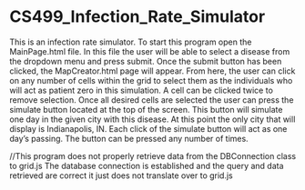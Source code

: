 # CS499_Infection_Rate_Simulator
This is an infection rate simulator. To start this program open the MainPage.html file. In this file the user will be able to select a disease from the dropdown menu and press submit. Once the submit button has been clicked, the MapCreator.html page will appear. From here, the user can click on any number of cells within the grid to select them as the individuals who will act as patient zero in this simulation. A cell can be clicked twice to remove selection. Once all desired cells are selected the user can press the simulate button located at the top of the screen. This button will simulate one day in the given city with this disease. At this point the only city that will display is Indianapolis, IN. Each click of the simulate button will act as one day’s passing. The button can be pressed any number of times.

//This program does not properly retrieve data from the DBConnection class to grid.js
The database connection is established and the query and data retrieved are correct it just does not translate over to grid.js
